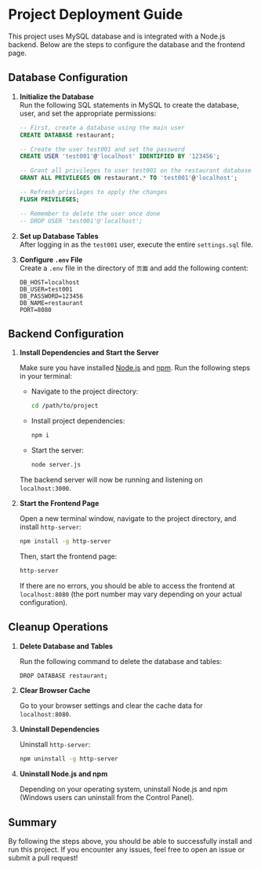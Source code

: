 # Project Deployment Guide

This project uses MySQL database and is integrated with a Node.js backend. Below are the steps to configure the database and the frontend page.

## Database Configuration

1. **Initialize the Database**  
   Run the following SQL statements in MySQL to create the database, user, and set the appropriate permissions:

   ```sql
   -- First, create a database using the main user
   CREATE DATABASE restaurant;

   -- Create the user test001 and set the password
   CREATE USER 'test001'@'localhost' IDENTIFIED BY '123456';

   -- Grant all privileges to user test001 on the restaurant database
   GRANT ALL PRIVILEGES ON restaurant.* TO 'test001'@'localhost';

   -- Refresh privileges to apply the changes
   FLUSH PRIVILEGES;
   
   -- Remember to delete the user once done
   -- DROP USER 'test001'@'localhost';
   ```

2. **Set up Database Tables**  
   After logging in as the `test001` user, execute the entire `settings.sql` file.

3. **Configure `.env` File**  
   Create a `.env` file in the directory of `页面` and add the following content:

   ```
   DB_HOST=localhost
   DB_USER=test001
   DB_PASSWORD=123456
   DB_NAME=restaurant
   PORT=8080
   ```

## Backend Configuration

1. **Install Dependencies and Start the Server**

   Make sure you have installed [Node.js](https://nodejs.org/) and [npm](https://npmjs.com/). Run the following steps in your terminal:

   - Navigate to the project directory:
     ```bash
     cd /path/to/project
     ```

   - Install project dependencies:
     ```bash
     npm i
     ```

   - Start the server:
     ```bash
     node server.js
     ```

   The backend server will now be running and listening on `localhost:3000`.

2. **Start the Frontend Page**

   Open a new terminal window, navigate to the project directory, and install `http-server`:

   ```bash
   npm install -g http-server
   ```

   Then, start the frontend page:

   ```bash
   http-server
   ```

   If there are no errors, you should be able to access the frontend at `localhost:8080` (the port number may vary depending on your actual configuration).

## Cleanup Operations

1. **Delete Database and Tables**

   Run the following command to delete the database and tables:

   ```bash
   DROP DATABASE restaurant;
   ```

2. **Clear Browser Cache**

   Go to your browser settings and clear the cache data for `localhost:8080`.

3. **Uninstall Dependencies**

   Uninstall `http-server`:

   ```bash
   npm uninstall -g http-server
   ```

4. **Uninstall Node.js and npm**

   Depending on your operating system, uninstall Node.js and npm (Windows users can uninstall from the Control Panel).

## Summary

By following the steps above, you should be able to successfully install and run this project. If you encounter any issues, feel free to open an issue or submit a pull request!
